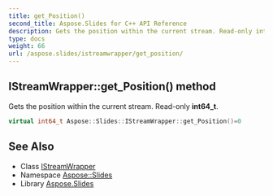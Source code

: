 ```yaml
---
title: get_Position()
second_title: Aspose.Slides for C++ API Reference
description: Gets the position within the current stream. Read-only int64_t.
type: docs
weight: 66
url: /aspose.slides/istreamwrapper/get_position/
---
```

## IStreamWrapper::get_Position() method


Gets the position within the current stream. Read-only **int64_t**.

```cpp
virtual int64_t Aspose::Slides::IStreamWrapper::get_Position()=0
```

## See Also

* Class [IStreamWrapper](../)
* Namespace [Aspose::Slides](../../)
* Library [Aspose.Slides](../../../)